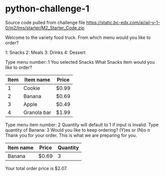 # python-challenge-1

Source code pulled from challenge file
https://static.bc-edx.com/ai/ail-v-1-0/m2/lms/starter/M2_Starter_Code.zip

Welcome to the variety food truck.
From which menu would you like to order? 

1: Snacks
2: Meals
3: Drinks
4: Dessert

Type menu number: 1
You selected Snacks
What Snacks item would you like to order?

Item   | Item name                | Price
-------|--------------------------|-------
1      | Cookie                   | $0.99
2      | Banana                   | $0.69
3      | Apple                    | $0.49
4      | Granola bar              | $1.99

Type menu item number: 2
Quantity will default to 1 if input is invalid.
Type quantity of Banana: 3
Would you like to keep ordering? (Y)es or (N)o n
Thank you for your order.
This is what we are preparing for you.

Item name                 | Price  | Quantity
--------------------------|--------|----------
Banana                    | $0.69  | 3

Your total order price is $2.07.
